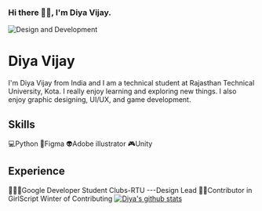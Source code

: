 ### Hi there 👋🏻, I'm Diya Vijay.
 ![Design and Development](https://github.com/DiyaVj/DiyaVj/blob/main/Banner.gif)
# Diya Vijay
I'm Diya Vijay from India and I am a technical student at Rajasthan Technical University, Kota. I really enjoy learning and exploring new things. I also enjoy graphic designing, UI/UX, and game development. 
## Skills 
💻Python
📱Figma
👽Adobe illustrator
🎮Unity
## Experience
👩🏻‍💼Google Developer Student Clubs-RTU ---Design Lead 
🤝🏻Contributor in GirlScript Winter of Contributing
[![Diya's github stats](https://github-readme-stats.vercel.app/api?username=DiyaVj)](https://github.com/DiyaVj/github-readme-stats)

